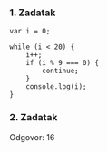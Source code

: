 
### 1. Zadatak
```
var i = 0;

while (i < 20) {
	i++;
	if (i % 9 === 0) {
		continue;
	}
	console.log(i);
}
```

### 2. Zadatak
Odgovor: 16